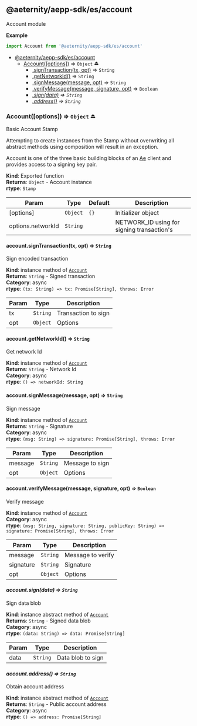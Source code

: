 <a id="module_@aeternity/aepp-sdk/es/account"></a>

## @aeternity/aepp-sdk/es/account
Account module

**Example**  
```js
import Account from '@aeternity/aepp-sdk/es/account'
```

* [@aeternity/aepp-sdk/es/account](#module_@aeternity/aepp-sdk/es/account)
    * [Account([options])](#exp_module_@aeternity/aepp-sdk/es/account--Account) ⇒ `Object` ⏏
        * [.signTransaction(tx, opt)](#module_@aeternity/aepp-sdk/es/account--Account+signTransaction) ⇒ `String`
        * [.getNetworkId()](#module_@aeternity/aepp-sdk/es/account--Account+getNetworkId) ⇒ `String`
        * [.signMessage(message, opt)](#module_@aeternity/aepp-sdk/es/account--Account+signMessage) ⇒ `String`
        * [.verifyMessage(message, signature, opt)](#module_@aeternity/aepp-sdk/es/account--Account+verifyMessage) ⇒ `Boolean`
        * *[.sign(data)](#module_@aeternity/aepp-sdk/es/account--Account+sign) ⇒ `String`*
        * *[.address()](#module_@aeternity/aepp-sdk/es/account--Account+address) ⇒ `String`*

<a id="exp_module_@aeternity/aepp-sdk/es/account--Account"></a>

### Account([options]) ⇒ `Object` ⏏
Basic Account Stamp

Attempting to create instances from the Stamp without overwriting all
abstract methods using composition will result in an exception.

Account is one of the three basic building blocks of an
[Ae](#exp_module_@aeternity/aepp-sdk/es/ae--Ae) client and provides access to a
signing key pair.

**Kind**: Exported function  
**Returns**: `Object` - Account instance  
**rtype**: `Stamp`

| Param | Type | Default | Description |
| --- | --- | --- | --- |
| [options] | `Object` | <code>{}</code> | Initializer object |
| options.networkId | `String` |  | NETWORK_ID using for signing transaction's |

<a id="module_@aeternity/aepp-sdk/es/account--Account+signTransaction"></a>

#### account.signTransaction(tx, opt) ⇒ `String`
Sign encoded transaction

**Kind**: instance method of [`Account`](#exp_module_@aeternity/aepp-sdk/es/account--Account)  
**Returns**: `String` - Signed transaction  
**Category**: async  
**rtype**: `(tx: String) => tx: Promise[String], throws: Error`

| Param | Type | Description |
| --- | --- | --- |
| tx | `String` | Transaction to sign |
| opt | `Object` | Options |

<a id="module_@aeternity/aepp-sdk/es/account--Account+getNetworkId"></a>

#### account.getNetworkId() ⇒ `String`
Get network Id

**Kind**: instance method of [`Account`](#exp_module_@aeternity/aepp-sdk/es/account--Account)  
**Returns**: `String` - Network Id  
**Category**: async  
**rtype**: `() => networkId: String`
<a id="module_@aeternity/aepp-sdk/es/account--Account+signMessage"></a>

#### account.signMessage(message, opt) ⇒ `String`
Sign message

**Kind**: instance method of [`Account`](#exp_module_@aeternity/aepp-sdk/es/account--Account)  
**Returns**: `String` - Signature  
**Category**: async  
**rtype**: `(msg: String) => signature: Promise[String], throws: Error`

| Param | Type | Description |
| --- | --- | --- |
| message | `String` | Message to sign |
| opt | `Object` | Options |

<a id="module_@aeternity/aepp-sdk/es/account--Account+verifyMessage"></a>

#### account.verifyMessage(message, signature, opt) ⇒ `Boolean`
Verify message

**Kind**: instance method of [`Account`](#exp_module_@aeternity/aepp-sdk/es/account--Account)  
**Category**: async  
**rtype**: `(msg: String, signature: String, publicKey: String) => signature: Promise[String], throws: Error`

| Param | Type | Description |
| --- | --- | --- |
| message | `String` | Message to verify |
| signature | `String` | Signature |
| opt | `Object` | Options |

<a id="module_@aeternity/aepp-sdk/es/account--Account+sign"></a>

#### *account.sign(data) ⇒ `String`*
Sign data blob

**Kind**: instance abstract method of [`Account`](#exp_module_@aeternity/aepp-sdk/es/account--Account)  
**Returns**: `String` - Signed data blob  
**Category**: async  
**rtype**: `(data: String) => data: Promise[String]`

| Param | Type | Description |
| --- | --- | --- |
| data | `String` | Data blob to sign |

<a id="module_@aeternity/aepp-sdk/es/account--Account+address"></a>

#### *account.address() ⇒ `String`*
Obtain account address

**Kind**: instance abstract method of [`Account`](#exp_module_@aeternity/aepp-sdk/es/account--Account)  
**Returns**: `String` - Public account address  
**Category**: async  
**rtype**: `() => address: Promise[String]`
